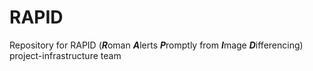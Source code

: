 # RAPID
Repository for RAPID (***R***oman ***A***lerts ***P***romptly from ***I***mage ***D***ifferencing) project-infrastructure team
